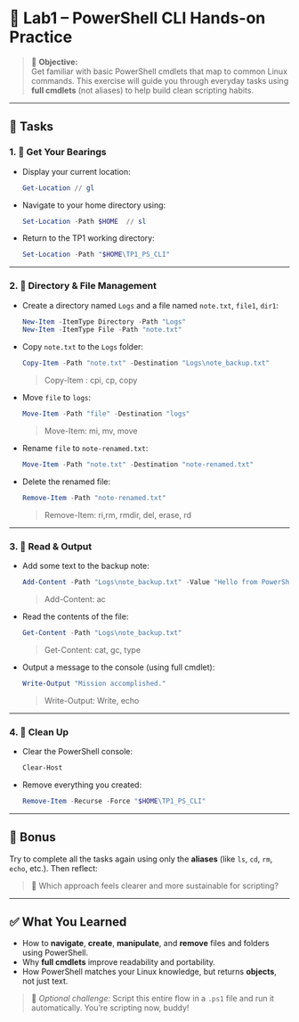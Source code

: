 # 🧪 Lab1 – PowerShell CLI Hands-on Practice

> 🎯 **Objective:**  
Get familiar with basic PowerShell cmdlets that map to common Linux commands. This exercise will guide you through everyday tasks using **full cmdlets** (not aliases) to help build clean scripting habits.

---


## 🚀 Tasks

### 1. 📍 Get Your Bearings

* Display your current location:

  ```powershell
  Get-Location // gl
  ```

* Navigate to your home directory using:

  ```powershell
  Set-Location -Path $HOME  // sl
  ```

* Return to the TP1 working directory:

  ```powershell
  Set-Location -Path "$HOME\TP1_PS_CLI"
  ```

---

### 2. 📁 Directory & File Management

* Create a directory named `Logs` and a file named `note.txt`, `file1`, `dir1`:

  ```powershell
  New-Item -ItemType Directory -Path "Logs"
  New-Item -ItemType File -Path "note.txt"
  ```

* Copy `note.txt` to the `Logs` folder:

  ```powershell
  Copy-Item -Path "note.txt" -Destination "Logs\note_backup.txt"
  ```
  > Copy-Item : cpi, cp, copy

* Move `file` to `logs`:

  ```powershell
  Move-Item -Path "file" -Destination "logs"
  ```
  > Move-Item: mi, mv, move

* Rename `file` to `note-renamed.txt`:

  ```powershell
  Move-Item -Path "note.txt" -Destination "note-renamed.txt"
  ```

* Delete the renamed file:

  ```powershell
  Remove-Item -Path "note-renamed.txt"
  ```
  > Remove-Item: ri,rm, rmdir, del, erase, rd
---

### 3. 📖 Read & Output

* Add some text to the backup note:

  ```powershell
  Add-Content -Path "Logs\note_backup.txt" -Value "Hello from PowerShell!"
  ```
  > Add-Content: ac

* Read the contents of the file:

  ```powershell
  Get-Content -Path "Logs\note_backup.txt"
  ```
  > Get-Content: cat, gc, type

* Output a message to the console (using full cmdlet):

  ```powershell
  Write-Output "Mission accomplished."
  ```
  > Write-Output:  Write, echo
---

### 4. 🧼 Clean Up

* Clear the PowerShell console:

  ```powershell
  Clear-Host
  ```

* Remove everything you created:

  ```powershell
  Remove-Item -Recurse -Force "$HOME\TP1_PS_CLI"
  ```

---

## 🧠 Bonus

Try to complete all the tasks again using only the **aliases** (like `ls`, `cd`, `rm`, `echo`, etc.). Then reflect:

> 🤔 Which approach feels clearer and more sustainable for scripting?

---

## ✅ What You Learned

* How to **navigate**, **create**, **manipulate**, and **remove** files and folders using PowerShell.
* Why **full cmdlets** improve readability and portability.
* How PowerShell matches your Linux knowledge, but returns **objects**, not just text.

> 💬 *Optional challenge:* Script this entire flow in a `.ps1` file and run it automatically. You’re scripting now, buddy!

